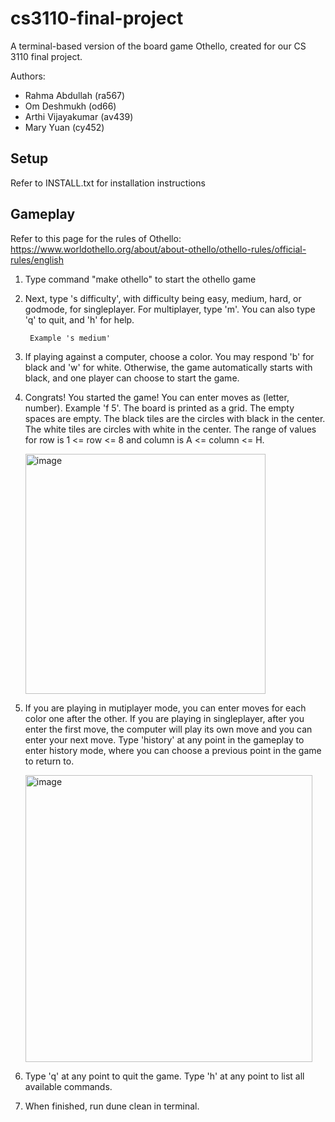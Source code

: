 # cs3110-final-project

A terminal-based version of the board game Othello, created for our CS 3110 final project.

Authors:

- Rahma Abdullah (ra567)
- Om Deshmukh (od66)
- Arthi Vijayakumar (av439)
- Mary Yuan (cy452)

## Setup

Refer to INSTALL.txt for installation instructions

## Gameplay

Refer to this page for the rules of Othello: https://www.worldothello.org/about/about-othello/othello-rules/official-rules/english

1.  Type command "make othello" to start the othello game

2.  Next, type 's difficulty', with difficulty being easy, medium, hard, or godmode,
    for singleplayer. For multiplayer, type 'm'. You can also type 'q' to quit, and
    'h' for help.

         Example 's medium'

3.  If playing against a computer, choose a color. You may respond 'b' for black
    and 'w' for white. Otherwise, the game automatically starts with black, and one
    player can choose to start the game.

4.  Congrats! You started the game! You can enter moves as (letter, number).
    Example 'f 5'. The board is printed as a grid. The empty spaces are empty. The
    black tiles are the circles with black in the center. The white tiles are circles
    with white in the center. The range of values for row is 1 <= row <= 8 and column
    is A <= column <= H.
    
    <img width="384" alt="image" src="https://media.github.coecis.cornell.edu/user/14426/files/4fcc40b2-54c6-4ad4-9d46-7987f5193444">

5.  If you are playing in mutiplayer mode, you can enter moves for each color one
    after the other.
    If you are playing in singleplayer, after you enter the first move, the computer
    will play its own move and you can enter your next move. Type 'history' at any
    point in the gameplay to enter history mode, where you can choose a previous
    point in the game to return to.
    
    <img width="459" alt="image" src="https://media.github.coecis.cornell.edu/user/14426/files/e36f9ce3-f3b6-491a-ad19-0e2ac99f4f58">

6.  Type 'q' at any point to quit the game. Type 'h' at any point to list all
    available commands.

7.  When finished, run dune clean in terminal.
